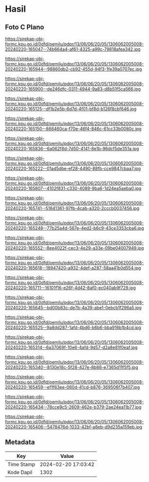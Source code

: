 # Hasil

## Foto C Plano

https://sirekap-obj-formc.kpu.go.id/0dfd/pemilu/pdpr/13/06/06/20/05/1306062005008-20240220-165047--74b664a4-af61-4325-a99c-79818afea342.jpg

https://sirekap-obj-formc.kpu.go.id/0dfd/pemilu/pdpr/13/06/06/20/05/1306062005008-20240220-165944--98860db2-cb92-455d-94f3-1fe39a0707ec.jpg

https://sirekap-obj-formc.kpu.go.id/0dfd/pemilu/pdpr/13/06/06/20/05/1306062005008-20240220-165900--de246dfc-0311-4944-9a83-d8b51f5ca566.jpg

https://sirekap-obj-formc.kpu.go.id/0dfd/pemilu/pdpr/13/06/06/20/05/1306062005008-20240220-165125--df1b2e5b-6d7d-4f01-bf8d-b126f8cbf646.jpg

https://sirekap-obj-formc.kpu.go.id/0dfd/pemilu/pdpr/13/06/06/20/05/1306062005008-20240220-165150--866460ca-f70e-46f4-846c-61cc33b0080c.jpg

https://sirekap-obj-formc.kpu.go.id/0dfd/pemilu/pdpr/13/06/06/20/05/1306062005008-20240220-165836--6a062f8d-7d50-4141-8e1b-96dcf5de351a.jpg

https://sirekap-obj-formc.kpu.go.id/0dfd/pemilu/pdpr/13/06/06/20/05/1306062005008-20240220-165222--01ad5dbe-ef28-4490-88fb-cce9847cbaa7.jpg

https://sirekap-obj-formc.kpu.go.id/0dfd/pemilu/pdpr/13/06/06/20/05/1306062005008-20240220-165807--4102f831-c330-4089-9ba6-1d24ea5aeba0.jpg

https://sirekap-obj-formc.kpu.go.id/0dfd/pemilu/pdpr/13/06/06/20/05/1306062005008-20240220-165741--51841361-97fb-4cab-a320-2cccb0037456.jpg

https://sirekap-obj-formc.kpu.go.id/0dfd/pemilu/pdpr/13/06/06/20/05/1306062005008-20240220-165248--77b25a4d-567e-4ed2-b6c9-43ce3353cba6.jpg

https://sirekap-obj-formc.kpu.go.id/0dfd/pemilu/pdpr/13/06/06/20/05/1306062005008-20240220-165552--8ee4022f-cec3-4e29-a33e-09be04007949.jpg

https://sirekap-obj-formc.kpu.go.id/0dfd/pemilu/pdpr/13/06/06/20/05/1306062005008-20240220-165618--18947420-a932-4def-a287-58aa41b0d554.jpg

https://sirekap-obj-formc.kpu.go.id/0dfd/pemilu/pdpr/13/06/06/20/05/1306062005008-20240220-165711--16101f16-e26f-4d42-8af0-ec040ab9f729.jpg

https://sirekap-obj-formc.kpu.go.id/0dfd/pemilu/pdpr/13/06/06/20/05/1306062005008-20240220-165645--bd00b83c-de7b-4a39-abe1-0ebcb1f296a5.jpg

https://sirekap-obj-formc.kpu.go.id/0dfd/pemilu/pdpr/13/06/06/20/05/1306062005008-20240220-165525--9a8dd287-1afd-4bd6-b6b6-bba916b1b4cd.jpg

https://sirekap-obj-formc.kpu.go.id/0dfd/pemilu/pdpr/13/06/06/20/05/1306062005008-20240220-165314--6a37069f-10e6-4afd-9d57-d2a8e81f0eaf.jpg

https://sirekap-obj-formc.kpu.go.id/0dfd/pemilu/pdpr/13/06/06/20/05/1306062005008-20240220-165340--8130e18c-5f28-427e-8b88-e7365d11f5f5.jpg

https://sirekap-obj-formc.kpu.go.id/0dfd/pemilu/pdpr/13/06/06/20/05/1306062005008-20240220-165459--ef1f63ee-060d-41cd-b876-369506f7b407.jpg

https://sirekap-obj-formc.kpu.go.id/0dfd/pemilu/pdpr/13/06/06/20/05/1306062005008-20240220-165434--78cce9c5-2609-462e-b379-2ae24ea11b77.jpg

https://sirekap-obj-formc.kpu.go.id/0dfd/pemilu/pdpr/13/06/06/20/05/1306062005008-20240220-165406--5478476d-1033-42bf-a8eb-d9d235a159eb.jpg


## Metadata

| Key        | Value               |
| ---------- | ------------------- |
| Time Stamp | 2024-02-20 17:03:42 |
| Kode Dapil | 1302                |



